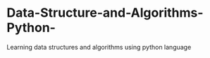 # Data-Structure-and-Algorithms-Python-
Learning data structures and algorithms using python language
